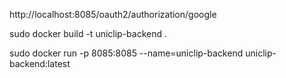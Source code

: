 http://localhost:8085/oauth2/authorization/google


sudo docker build -t uniclip-backend .

sudo docker run -p 8085:8085 --name=uniclip-backend uniclip-backend:latest
